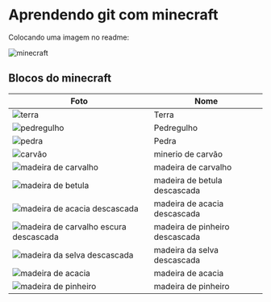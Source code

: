 # Aprendendo git com minecraft

Colocando uma imagem no readme:

![minecraft](https://imagens1.ne10.uol.com.br/blogsne10/mundobit/uploads//2019/04/minecraft-1.jpg)

## Blocos do minecraft

| Foto                                                                                                                                                                                                        | Nome                           |
| ----------------------------------------------------------------------------------------------------------------------------------------------------------------------------------------------------------- | ------------------------------ |
| ![terra](https://static.wikia.nocookie.net/minecraft_br_gamepedia/images/2/2f/Dirt.png/revision/latest?cb=20140211145553)                                                                                   | Terra                          |
| ![pedregulho](https://static.wikia.nocookie.net/minecraft_gamepedia/images/6/6a/Cobblestone_JE6_BE3.png/revision/latest/scale-to-width-down/150?cb=20200825032214)                                          | Pedregulho                     |
| ![pedra](https://static.wikia.nocookie.net/minecraft_gamepedia/images/2/29/Stone_JE4_BE2.png/revision/latest/scale-to-width-down/150?cb=20200315184448)                                                     | Pedra                          |
| ![carvão](https://static.wikia.nocookie.net/minecraft_br_gamepedia/images/3/34/Min%C3%A9rio_de_carv%C3%A3o_EJ2_EB2.png/revision/latest/scale-to-width-down/150?cb=20191226215922)                           | minerio de carvão              |
| ![madeira de carvalho](https://static.wikia.nocookie.net/minecraft_br_gamepedia/images/a/ad/Madeira_de_Pinheiro.png/revision/latest/scale-to-width-down/150?cb=20181105011023)                              | madeira de carvalho            |
| ![madeira de betula](https://static.wikia.nocookie.net/minecraft_br_gamepedia/images/6/6b/Madeira_de_Eucalipto_Descascada.png/revision/latest/scale-to-width-down/150?cb=20181105014003)                    | madeira de betula descascada   |
| ![madeira de acacia descascada](https://static.wikia.nocookie.net/minecraft_br_gamepedia/images/2/20/Madeira_de_Ac%C3%A1cia_Descascada.png/revision/latest/scale-to-width-down/150?cb=20181105014317)       | madeira de acacia descascada   |
| ![madeira de carvalho escura descascada](https://static.wikia.nocookie.net/minecraft_br_gamepedia/images/c/c2/Madeira_de_Pinheiro_Descascada.png/revision/latest/scale-to-width-down/150?cb=20181105013832) | madeira de pinheiro descascada |
| ![madeira da selva descascada](https://static.wikia.nocookie.net/minecraft_br_gamepedia/images/c/c2/Madeira_de_Pinheiro_Descascada.png/revision/latest/scale-to-width-down/150?cb=20181105013832)           | madeira da selva descascada    |
| ![madeira de acacia](https://static.wikia.nocookie.net/minecraft_br_gamepedia/images/3/30/Madeira_de_Ac%C3%A1cia.png/revision/latest/scale-to-width-down/150?cb=20181105011526)                             | madeira de acacia              |
| ![madeira de pinheiro](https://static.wikia.nocookie.net/minecraft_br_gamepedia/images/a/ad/Madeira_de_Pinheiro.png/revision/latest/scale-to-width-down/150?cb=20181105011023)                              | madeira de pinheiro            |
